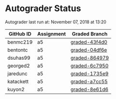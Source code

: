 # Autograder Status
Autograder last run at: November 07, 2018 at 13:20

| GitHub ID | Assignment | Graded Branch |
|-----------|------------|---------------|
| benmc219 | a5 | [graded-43f4d0](https://github.com/Fall2018COMP401-001/a5-benmc219/tree/graded-43f4d0) | 
| bentontc | a5 | [graded-04df6e](https://github.com/Fall2018COMP401-001/a5-bentontc/tree/graded-04df6e) | 
| dsuhas99 | a5 | [graded-864979](https://github.com/Fall2018COMP401-001/a5-dsuhas99/tree/graded-864979) | 
| georged2 | a5 | [graded-6c7950](https://github.com/Fall2018COMP401-001/a5-georged2/tree/graded-6c7950) | 
| jaredunc | a5 | [graded-1735e9](https://github.com/Fall2018COMP401-001/a5-jaredunc/tree/graded-1735e9) | 
| katackett | a5 | [graded-a7cc55](https://github.com/Fall2018COMP401-001/a5-katackett/tree/graded-a7cc55) | 
| kuyon2 | a5 | [graded-8e61d6](https://github.com/Fall2018COMP401-001/a5-kuyon2/tree/graded-8e61d6) | 
